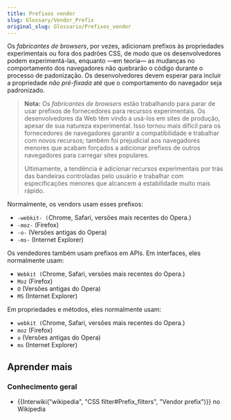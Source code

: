 ```yaml
---
title: Prefixos vendor
slug: Glossary/Vendor_Prefix
original_slug: Glossario/Prefixos_vendor
---
```

Os _fabricantes de browsers_, por vezes, adicionam prefixos às propriedades experimentais ou fora dos padrões CSS, de modo que os desenvolvedores podem experimentá-las, enquanto —em teoria— as mudanças no comportamento dos navegadores não quebrarão o código durante o processo de padonização. Os desenvolvedores devem esperar para incluir a propriedade _não pré-fixada_ até que o comportamento do navegador seja padronizado.

> **Nota:** Os _fabricantes de browsers_ estão trabalhando para parar de usar prefixos de fornecedores para recursos experimentais. Os desenvolvedores da Web têm vindo a usá-los em sites de produção, apesar de sua natureza experimental. Isso tornou mais difícil para os fornecedores de navegadores garantir a compatibilidade e trabalhar com novos recursos; também foi prejudicial aos navegadores menores que acabam forçados a adicionar prefixos de outros navegadores para carregar sites populares.
>
> Ultimamente, a tendência é adicionar recursos experimentais por trás das bandeiras controladas pelo usuário e trabalhar com especificações menores que alcancem a estabilidade muito mais rápido.

Normalmente, os vendors usam esses prefixos:

- `-webkit- (`Chrome, Safari, versões mais recentes do Opera.)
- `-moz-` (Firefox)
- `-o-` (Versões antigas do Opera)
- `-ms-` (Internet Explorer)

Os vendedores também usam prefixos em APIs. Em interfaces, eles normalmente usam:

- `Webkit (`Chrome, Safari, versões mais recentes do Opera.)
- `Moz` (Firefox)
- `O` (Versões antigas do Opera)
- `MS` (Internet Explorer)

Em propriedades e métodos, eles normalmente usam:

- `webkit (`Chrome, Safari, versões mais recentes do Opera.)
- `moz` (Firefox)
- `o` (Versões antigas do Opera)
- `ms` (Internet Explorer)

## Aprender mais

### Conhecimento geral

- {{Interwiki("wikipedia", "CSS filter#Prefix_filters", "Vendor prefix")}} no Wikipedia
